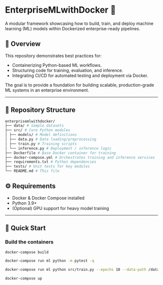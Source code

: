 # EnterpriseMLwithDocker 🚀

A modular framework showcasing how to build, train, and deploy machine learning (ML) models within Dockerized enterprise-ready pipelines.

## 📌 Overview

This repository demonstrates best practices for:
- Containerizing Python-based ML workflows.
- Structuring code for training, evaluation, and inference.
- Integrating CI/CD for automated testing and deployment via Docker.

The goal is to provide a foundation for building scalable, production-grade ML systems in an enterprise environment.

---

## 🧩 Repository Structure
```bash 
enterprisemlwithdocker/
├── data/ # Sample datasets
├── src/ # Core Python modules
│ ├── models/ # Model definitions
│ ├── data.py # Data loading/preprocessing
│ ├── train.py # Training scripts
│ └── inference.py # Deployment / inference logic
├── Dockerfile # Base Docker container for training
├── docker-compose.yml # Orchestrates training and inference services
├── requirements.txt # Python dependencies
├── tests/ # Unit tests for key modules
└── README.md # This file

```

## ⚙️ Requirements

- Docker & Docker Compose installed
- Python 3.9+
- (Optional) GPU support for heavy model training

---

## 🚀 Quick Start

### Build the containers

```bash
docker-compose build
```
```bash
docker-compose run ml python -m pytest -q
```
```bash
docker-compose run ml python src/train.py --epochs 10 --data-path /data/train.csv
```

```bash
docker-compose up
```
